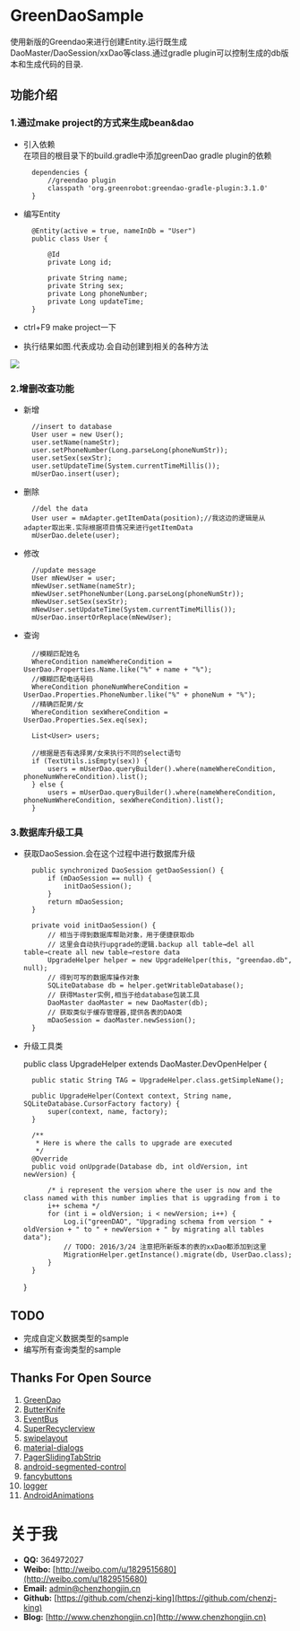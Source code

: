 # GreenDaoSample
使用新版的Greendao来进行创建Entity.运行既生成DaoMaster/DaoSession/xxDao等class.通过gradle plugin可以控制生成的db版本和生成代码的目录.

## 功能介绍 ##
### 1.通过make project的方式来生成bean&dao ###

- 引入依赖  
在项目的根目录下的build.gradle中添加greenDao gradle plugin的依赖
  
        dependencies {
        	//greendao plugin
        	classpath 'org.greenrobot:greendao-gradle-plugin:3.1.0'
    	}


- 编写Entity  

	    @Entity(active = true, nameInDb = "User")
		public class User {
		
		    @Id
		    private Long id;
		
		    private String name;
		    private String sex;
		    private Long phoneNumber;
		    private Long updateTime;
		}

- ctrl+F9 make project一下


- 执行结果如图.代表成功.会自动创建到相关的各种方法

![](http://i.imgur.com/yXTG2SC.jpg)

### 2.增删改查功能 ###

- 新增

       	//insert to database
        User user = new User();
        user.setName(nameStr);
        user.setPhoneNumber(Long.parseLong(phoneNumStr));
        user.setSex(sexStr);
        user.setUpdateTime(System.currentTimeMillis());
        mUserDao.insert(user);

- 删除

    	//del the data
    	User user = mAdapter.getItemData(position);//我这边的逻辑是从adapter取出来.实际根据项目情况来进行getItemData
    	mUserDao.delete(user);

- 修改

    	//update message
        User mNewUser = user;
        mNewUser.setName(nameStr);
        mNewUser.setPhoneNumber(Long.parseLong(phoneNumStr));
        mNewUser.setSex(sexStr);
        mNewUser.setUpdateTime(System.currentTimeMillis());
        mUserDao.insertOrReplace(mNewUser);

- 查询

		//模糊匹配姓名
    	WhereCondition nameWhereCondition = UserDao.Properties.Name.like("%" + name + "%");
		//模糊匹配电话号码
        WhereCondition phoneNumWhereCondition = UserDao.Properties.PhoneNumber.like("%" + phoneNum + "%");
		//精确匹配男/女
        WhereCondition sexWhereCondition = UserDao.Properties.Sex.eq(sex);

        List<User> users;

		//根据是否有选择男/女来执行不同的select语句
        if (TextUtils.isEmpty(sex)) {
            users = mUserDao.queryBuilder().where(nameWhereCondition, phoneNumWhereCondition).list();
        } else {
            users = mUserDao.queryBuilder().where(nameWhereCondition, phoneNumWhereCondition, sexWhereCondition).list();
        }

### 3.数据库升级工具 ###

- 获取DaoSession.会在这个过程中进行数据库升级

	    public synchronized DaoSession getDaoSession() {
	        if (mDaoSession == null) {
	            initDaoSession();
	        }
	        return mDaoSession;
	    }
	
	    private void initDaoSession() {
	        // 相当于得到数据库帮助对象，用于便捷获取db
	        // 这里会自动执行upgrade的逻辑.backup all table→del all table→create all new table→restore data
	        UpgradeHelper helper = new UpgradeHelper(this, "greendao.db", null);
	        // 得到可写的数据库操作对象
	        SQLiteDatabase db = helper.getWritableDatabase();
	        // 获得Master实例,相当于给database包装工具
	        DaoMaster daoMaster = new DaoMaster(db);
	        // 获取类似于缓存管理器,提供各表的DAO类
	        mDaoSession = daoMaster.newSession();
	    }

- 升级工具类

	public class UpgradeHelper extends DaoMaster.DevOpenHelper {
	
	    public static String TAG = UpgradeHelper.class.getSimpleName();
	
	    public UpgradeHelper(Context context, String name, SQLiteDatabase.CursorFactory factory) {
	        super(context, name, factory);
	    }
	
	    /**
	     * Here is where the calls to upgrade are executed
	     */
	    @Override
	    public void onUpgrade(Database db, int oldVersion, int newVersion) {
	
	        /* i represent the version where the user is now and the class named with this number implies that is upgrading from i to
	        i++ schema */
	        for (int i = oldVersion; i < newVersion; i++) {
	            Log.i("greenDAO", "Upgrading schema from version " + oldVersion + " to " + newVersion + " by migrating all tables data");
	            // TODO: 2016/3/24 注意把所新版本的表的xxDao都添加到这里
	            MigrationHelper.getInstance().migrate(db, UserDao.class);
	        }
	    }
	}


## TODO ##
- 完成自定义数据类型的sample
- 编写所有查询类型的sample

## Thanks For Open Source ##
1.  [GreenDao](https://github.com/greenrobot/greenDAO)
1.  [ButterKnife](https://github.com/JakeWharton/butterknife)
1.  [EventBus](https://github.com/greenrobot/EventBus)
1.  [SuperRecyclerview](https://github.com/Malinskiy/SuperRecyclerView)
1.  [swipelayout](https://github.com/daimajia/AndroidSwipeLayout)
1.  [material-dialogs](https://github.com/afollestad/material-dialogs)
1.  [PagerSlidingTabStrip](https://github.com/astuetz/PagerSlidingTabStrip)
1.  [android-segmented-control](https://github.com/Kaopiz/android-segmented-control)
1.  [fancybuttons](https://github.com/medyo/Fancybuttons)
1.  [logger](https://github.com/orhanobut/logger)
1.  [AndroidAnimations](https://github.com/daimajia/AndroidAnimations)


# 关于我 #

- **QQ:** 364972027
- **Weibo:** [http://weibo.com/u/1829515680](http://weibo.com/u/1829515680)
- **Email:** admin@chenzhongjin.cn
- **Github:** [https://github.com/chenzj-king](https://github.com/chenzj-king)
- **Blog:** [http://www.chenzhongjin.cn](http://www.chenzhongjin.cn)